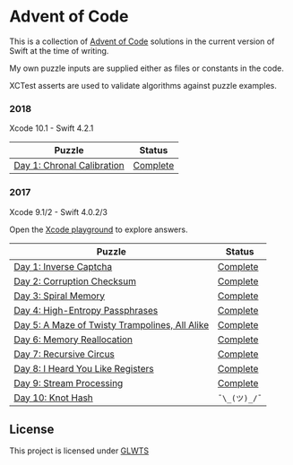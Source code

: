 # Advent of Code

This is a collection of [Advent of Code](http://adventofcode.com/) solutions in
the current version of Swift at the time of writing. 

My own puzzle inputs are supplied either as files or constants in the code.

XCTest asserts are used to validate algorithms against puzzle examples.


### 2018  

Xcode 10.1 - Swift 4.2.1

Puzzle | Status
------ | ------
[Day 1: Chronal Calibration](https://adventofcode.com/2018/day/1) | [Complete](2018/aoc.playground/Pages/01.xcplaygroundpage/Contents.swift)


### 2017  

Xcode 9.1/2 - Swift 4.0.2/3

Open the [Xcode playground](2017/aoc.playground) to explore answers.

Puzzle | Status
------ | ------
[Day 1: Inverse Captcha](https://adventofcode.com/2017/day/1) | [Complete](2017/aoc.playground/Pages/01.xcplaygroundpage/Contents.swift)
[Day 2: Corruption Checksum](https://adventofcode.com/2017/day/2) | [Complete](2017/aoc.playground/Pages/02.xcplaygroundpage/Contents.swift)
[Day 3: Spiral Memory](https://adventofcode.com/2017/day/3) | [Complete](2017/aoc.playground/Pages/03.xcplaygroundpage/Contents.swift)
[Day 4: High-Entropy Passphrases](https://adventofcode.com/2017/day/4) | [Complete](2017/aoc.playground/Pages/04.xcplaygroundpage/Contents.swift)
[Day 5: A Maze of Twisty Trampolines, All Alike](https://adventofcode.com/2017/day/5) | [Complete](2017/aoc.playground/Pages/05.xcplaygroundpage/Contents.swift)
[Day 6: Memory Reallocation](https://adventofcode.com/2017/day/6) | [Complete](2017/aoc.playground/Pages/06.xcplaygroundpage/Contents.swift)
[Day 7: Recursive Circus](https://adventofcode.com/2017/day/7) | [Complete](2017/aoc.playground/Pages/07.xcplaygroundpage/Contents.swift)
[Day 8: I Heard You Like Registers](https://adventofcode.com/2017/day/8) | [Complete](2017/aoc.playground/Pages/08.xcplaygroundpage/Contents.swift)
[Day 9: Stream Processing](https://adventofcode.com/2017/day/9) | [Complete](2017/aoc.playground/Pages/09.xcplaygroundpage/Contents.swift)
[Day 10: Knot Hash](https://adventofcode.com/2017/day/10) | `¯\_(ツ)_/¯`
  

## License
This project is licensed under [GLWTS](./LICENSE)
